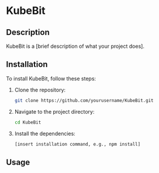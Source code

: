 # KubeBit

## Description
KubeBit is a [brief description of what your project does].

## Installation
To install KubeBit, follow these steps:

1. Clone the repository:
    ```sh
    git clone https://github.com/yourusername/KubeBit.git
    ```
2. Navigate to the project directory:
    ```sh
    cd KubeBit
    ```
3. Install the dependencies:
    ```sh
    [insert installation command, e.g., npm install]
    ```

## Usage
